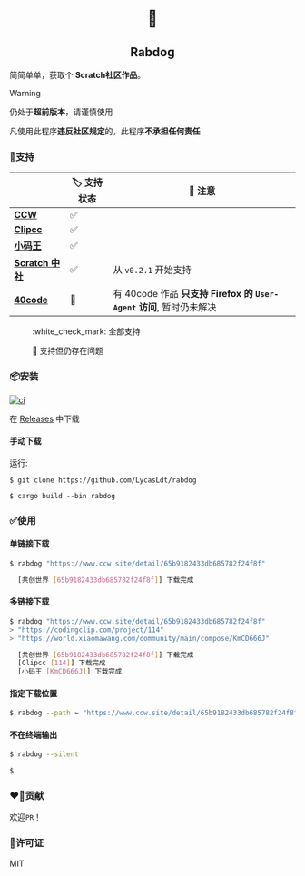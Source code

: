 <div align="center">

# :dog:

## Rabdog 
</div>

简简单单，获取个 **Scratch社区作品**。

> [!WARNING]
> 仍处于**超前版本**，请谨慎使用
>
> 凡使用此程序**违反社区规定**的，此程序**不承担任何责任**

### :rocket:支持
||:label: 支持状态|:rotating_light: 注意|
|-|-|-|
|**[CCW]**|:white_check_mark:||
|**[Clipcc]**|:white_check_mark:||
|**[小码王][xmw]**|:white_check_mark:||
|**[Scratch 中社][scratch-cn]**|:white_check_mark:|从 `v0.2.1` 开始支持|
|**[40code]**|:construction:|有 40code 作品 **只支持 Firefox 的 `User-Agent` 访问**, 暂时仍未解决|

<dd>
:white_check_mark: 全部支持

:construction: 支持但仍存在问题
</dd>

### :package:安装

[![ci](https://github.com/LycasLdt/rabdog/actions/workflows/ci.yml/badge.svg)](https://github.com/LycasLdt/rabdog/actions/workflows/ci.yml)

在 [Releases][download] 中下载

#### 手动下载

运行:

```
$ git clone https://github.com/LycasLdt/rabdog

$ cargo build --bin rabdog
```

### :white_check_mark:使用

#### 单链接下载

```bash
$ rabdog "https://www.ccw.site/detail/65b9182433db685782f24f8f"

  [共创世界 [65b9182433db685782f24f8f]] 下载完成
```

#### 多链接下载

```bash
$ rabdog "https://www.ccw.site/detail/65b9182433db685782f24f8f"
> "https://codingclip.com/project/114"
> "https://world.xiaomawang.com/community/main/compose/KmCD666J"

  [共创世界 [65b9182433db685782f24f8f]] 下载完成
  [Clipcc [114]] 下载完成
  [小码王 [KmCD666J]] 下载完成
```

#### 指定下载位置

```bash
$ rabdog --path ~ "https://www.ccw.site/detail/65b9182433db685782f24f8f"
```

#### 不在终端输出

```bash
$ rabdog --silent

$ 
```

### :heart_on_fire:贡献

欢迎`PR`！

### :key:许可证
MIT

[download]: https://github.com/LycasLdt/rabdog/releases

[ccw]: https://www.ccw.site
[clipcc]: https://codingclip.com
[40code]: https://40code.com
[xmw]: https://world.xiaomawang.com/
[scratch-cn]: https://www.scratch-cn.cn/
[40code]: https://www.40code.com/